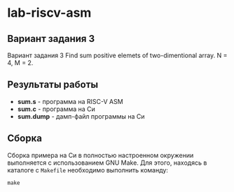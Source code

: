 # lab-riscv-asm


## Вариант задания 3

Вариант задания 3
Find sum positive elemets of two-dimentional array. N = 4, M = 2. 

## Результаты работы

* **sum.s** - программа на RISC-V ASM
* **sum.c** - программа на Си
* **sum.dump** - дамп-файл программы на Си

## Сборка
Сборка примера на Си в полностью настроенном окружении выполняется с использованием GNU Make. Для этого, находясь в каталоге с `Makefile` необходимо выполнить команду:
```
make
```
